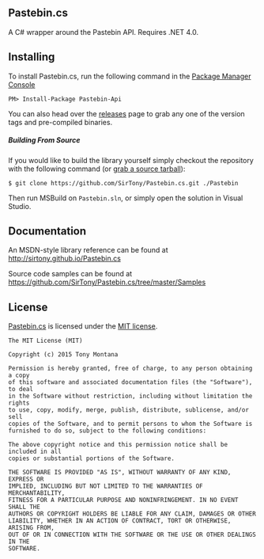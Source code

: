 Pastebin.cs
-----------

A C# wrapper around the Pastebin API. Requires .NET 4.0.

Installing
----------

To install Pastebin.cs, run the following command in the [Package Manager Console](http://docs.nuget.org/docs/start-here/using-the-package-manager-console)

    PM> Install-Package Pastebin-Api

You can also head over the [releases](https://github.com/SirTony/Pastebin.cs/releases) page to grab any one of the version tags and pre-compiled binaries.

##### Building From Source

If you would like to build the library yourself simply checkout the repository with the following command (or [grab a source tarball](https://github.com/SirTony/Pastebin.cs/archive/master.zip)):

    $ git clone https://github.com/SirTony/Pastebin.cs.git ./Pastebin

Then run MSBuild on `Pastebin.sln`, or simply open the solution in Visual Studio.

Documentation
-------------

An MSDN-style library reference can be found at http://sirtony.github.io/Pastebin.cs

Source code samples can be found at https://github.com/SirTony/Pastebin.cs/tree/master/Samples

License
-------

[Pastebin.cs](https://github.com/SirTony/Pastebin.cs) is licensed under the [MIT license](https://github.com/SirTony/Pastebin.cs/blob/master/LICENSE).

```
The MIT License (MIT)

Copyright (c) 2015 Tony Montana

Permission is hereby granted, free of charge, to any person obtaining a copy
of this software and associated documentation files (the "Software"), to deal
in the Software without restriction, including without limitation the rights
to use, copy, modify, merge, publish, distribute, sublicense, and/or sell
copies of the Software, and to permit persons to whom the Software is
furnished to do so, subject to the following conditions:

The above copyright notice and this permission notice shall be included in all
copies or substantial portions of the Software.

THE SOFTWARE IS PROVIDED "AS IS", WITHOUT WARRANTY OF ANY KIND, EXPRESS OR
IMPLIED, INCLUDING BUT NOT LIMITED TO THE WARRANTIES OF MERCHANTABILITY,
FITNESS FOR A PARTICULAR PURPOSE AND NONINFRINGEMENT. IN NO EVENT SHALL THE
AUTHORS OR COPYRIGHT HOLDERS BE LIABLE FOR ANY CLAIM, DAMAGES OR OTHER
LIABILITY, WHETHER IN AN ACTION OF CONTRACT, TORT OR OTHERWISE, ARISING FROM,
OUT OF OR IN CONNECTION WITH THE SOFTWARE OR THE USE OR OTHER DEALINGS IN THE
SOFTWARE.
```
